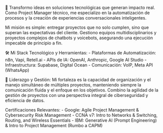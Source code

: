 🚀 Transformo ideas en soluciones tecnológicas que generan impacto real. Como Project Manager técnico, me especializo en la automatización de procesos y la creación de experiencias conversacionales inteligentes.

Mi misión es simple: entregar proyectos que no solo cumplen, sino que superan las expectativas del cliente. Gestiono equipos multidisciplinarios y proyectos complejos de chatbots y voicebots, asegurando una ejecución impecable de principio a fin.

🛠️ Mi Stack Tecnológico y Herramientas:
    - Plataformas de Automatización: n8n, Vapi, Retell.ai
    - APIs de IA: OpenAI, Anthropic, Google AI Studio
    - Infraestructura: Supabase, Digital Ocean
    - Comunicación: VoIP, Meta API (WhatsApp)

🤝 Liderazgo y Gestión: Mi fortaleza es la capacidad de organización y el manejo simultáneo de múltiples proyectos, manteniendo siempre la comunicación fluida y el enfoque en los objetivos. Combino la agilidad de la gestión de proyectos con una perspectiva integral de ciberseguridad y eficiencia de datos.

Certificaciones Relevantes:
    - Google: Agile Project Management & Cybersecurity Risk Management
    - CCNA v7: Intro to Networks & Switching, Routing, and Wireless Essentials
    - IBM: Generative AI (Prompt Engineering) & Intro to Project Management (Rumbo a CAPM)
